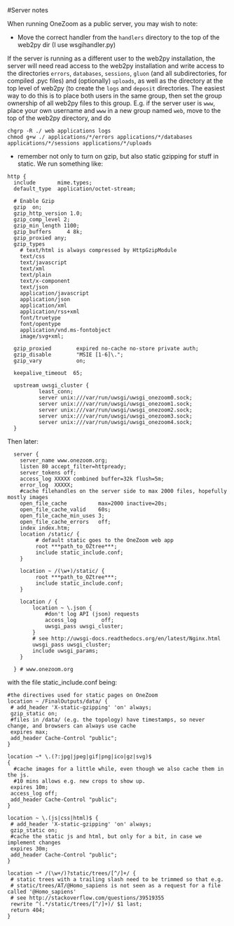 #Server notes

When running OneZoom as a public server, you may wish to note:

* Move the correct handler from the `handlers` directory to the top of the web2py dir (I use wsgihandler.py)


If the server is running as a different user to the web2py installation, the server will need read access to the web2py installation and write access to the directories `errors`, `databases`, `sessions`, `gluon` (and all subdirectories, for compiled .pyc files) and (optionally) `uploads`, as well as the directory at the top level of web2py (to create the `logs` and `deposit` directories. The easiest way to do this is to place both users in the same group, then set the group ownership of all web2py files to this group. E.g. if the server user is `www`, place your own username and `www` in a new group named `web`, move to the top of the web2py directory, and do

```
chgrp -R ./ web applications logs
chmod g+w ./ applications/*/errors applications/*/databases applications/*/sessions applications/*/uploads
```

* remember not only to turn on gzip, but also static gzipping for stuff in static. We run something like:

```
http {
  include       mime.types;
  default_type  application/octet-stream;

  # Enable Gzip
  gzip  on;
  gzip_http_version 1.0;
  gzip_comp_level 2;
  gzip_min_length 1100;
  gzip_buffers     4 8k;
  gzip_proxied any;
  gzip_types
    # text/html is always compressed by HttpGzipModule
    text/css
    text/javascript
    text/xml
    text/plain
    text/x-component
    text/json
    application/javascript
    application/json
    application/xml
    application/rss+xml
    font/truetype
    font/opentype
    application/vnd.ms-fontobject
    image/svg+xml;

  gzip_proxied        expired no-cache no-store private auth;
  gzip_disable        "MSIE [1-6]\.";
  gzip_vary           on;

  keepalive_timeout  65;

  upstream uwsgi_cluster {
          least_conn;
          server unix:///var/run/uwsgi/uwsgi_onezoom0.sock;
          server unix:///var/run/uwsgi/uwsgi_onezoom1.sock;
          server unix:///var/run/uwsgi/uwsgi_onezoom2.sock;
          server unix:///var/run/uwsgi/uwsgi_onezoom3.sock;
          server unix:///var/run/uwsgi/uwsgi_onezoom4.sock;
  }
```

Then later:

```
  server {
    server_name www.onezoom.org;
    listen 80 accept_filter=httpready;
    server_tokens off;
    access_log XXXXX combined buffer=32k flush=5m;
    error_log  XXXXX;
    #cache filehandles on the server side to max 2000 files, hopefully mostly images
    open_file_cache          max=2000 inactive=20s;
    open_file_cache_valid    60s;
    open_file_cache_min_uses 3;
    open_file_cache_errors   off;
    index index.htm;
    location /static/ {
         # default static goes to the OneZoom web app
         root ***path_to_OZtree***;
         include static_include.conf;
    }
    
    location ~ /(\w+)/static/ {
         root ***path_to_OZtree***;
         include static_include.conf;
    }

    location / {
        location ~ \.json {
            #don't log API (json) requests
            access_log        off;
            uwsgi_pass uwsgi_cluster;
        }
        # see http://uwsgi-docs.readthedocs.org/en/latest/Nginx.html
        uwsgi_pass uwsgi_cluster;
        include uwsgi_params;                 
    }

  } # www.onezoom.org
```

with the file static_include.conf being:

```
#the directives used for static pages on OneZoom
location ~ /FinalOutputs/data/ {
 # add_header 'X-static-gzipping' 'on' always;
 gzip_static on;
 #files in /data/ (e.g. the topology) have timestamps, so never change, and browsers can always use cache
 expires max;
 add_header Cache-Control "public";
}

location ~* \.(?:jpg|jpeg|gif|png|ico|gz|svg)$
{
  #cache images for a little while, even though we also cache them in the js.
  #10 mins allows e.g. new crops to show up.
 expires 10m;
 access_log off;
 add_header Cache-Control "public";
}

location ~ \.(js|css|html)$ {
 # add_header 'X-static-gzipping' 'on' always;
 gzip_static on;
 #cache the static js and html, but only for a bit, in case we implement changes
 expires 30m;
 add_header Cache-Control "public";
}

location ~* /(\w+/)?static/trees/[^/]+/ {
 # static trees with a trailing slash need to be trimmed so that e.g.
 # static/trees/AT/@Homo_sapiens is not seen as a request for a file called '@Homo_sapiens'
 # see http://stackoverflow.com/questions/39519355
 rewrite ^(.*/static/trees/[^/]+)/ $1 last;
 return 404;
}
```